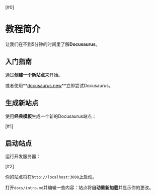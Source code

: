 [#0]

# 教程简介

让我们在不到5分钟的时间里了解**Docusaurus**。

## 入门指南

通过**创建一个新站点**来开始。

或者使用**[docusaurus.new](https://docusaurus.new)**立即尝试Docusaurus。

## 生成新站点

使用**经典模板**生成一个新的Docusaurus站点：

[#1]

## 启动站点

运行开发服务器：

[#2]

你的站点将在`http://localhost:3000`上启动。

打开`docs/intro.md`并编辑一些内容：站点将**自动重新加载**并显示你的更改。